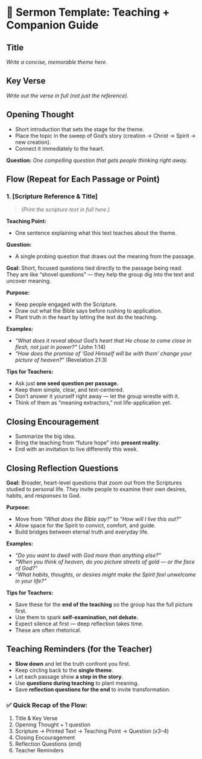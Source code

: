 

# 📖 **Sermon Template: Teaching + Companion Guide**


## **Title**

*Write a concise, memorable theme here.*



## **Key Verse**

*Write out the verse in full (not just the reference).*



## **Opening Thought**

* Short introduction that sets the stage for the theme.
* Place the topic in the sweep of God’s story (creation → Christ → Spirit → new creation).
* Connect it immediately to the heart.

**Question:** *One compelling question that gets people thinking right away.*



## **Flow (Repeat for Each Passage or Point)**

### **1. \[Scripture Reference & Title]**

> *(Print the scripture text in full here.)*

**Teaching Point:**

* One sentence explaining what this text teaches about the theme.

**Question:**

* A single probing question that draws out the meaning from the passage.

**Goal:**
Short, focused questions tied directly to the passage being read. They are like “shovel questions” — they help the group dig into the text and uncover meaning.

**Purpose:**

* Keep people engaged with the Scripture.
* Draw out what the Bible says before rushing to application.
* Plant truth in the heart by letting the text do the teaching.

**Examples:**

* *“What does it reveal about God’s heart that He chose to come close in flesh, not just in power?”* (John 1:14)
* *“How does the promise of ‘God Himself will be with them’ change your picture of heaven?”* (Revelation 21:3)

**Tips for Teachers:**

* Ask just **one seed question per passage.**
* Keep them simple, clear, and text-centered.
* Don’t answer it yourself right away — let the group wrestle with it.
* Think of them as “meaning extractors,” not life-application yet.


## **Closing Encouragement**

* Summarize the big idea.
* Bring the teaching from “future hope” into **present reality**.
* End with an invitation to live differently this week.


## **Closing Reflection Questions**

**Goal:**
Broader, heart-level questions that zoom out from the Scriptures studied to personal life. They invite people to examine their own desires, habits, and responses to God.

**Purpose:**

* Move from *“What does the Bible say?”* to *“How will I live this out?”*
* Allow space for the Spirit to convict, comfort, and guide.
* Build bridges between eternal truth and everyday life.

**Examples:**

* *“Do you want to dwell with God more than anything else?”*
* *“When you think of heaven, do you picture streets of gold — or the face of God?”*
* *“What habits, thoughts, or desires might make the Spirit feel unwelcome in your life?”*

**Tips for Teachers:**

* Save these for the **end of the teaching** so the group has the full picture first.
* Use them to spark **self-examination, not debate.**
* Expect silence at first — deep reflection takes time.
* These are often rhetorical.


## **Teaching Reminders (for the Teacher)**

* **Slow down** and let the truth confront you first.
* Keep circling back to the **single theme**.
* Let each passage show **a step in the story**.
* Use **questions during teaching** to plant meaning.
* Save **reflection questions for the end** to invite transformation.



### ✅ Quick Recap of the Flow:

1. Title & Key Verse
2. Opening Thought + 1 question
3. Scripture → Printed Text → Teaching Point → Question (x3–4)
4. Closing Encouragement
5. Reflection Questions (end)
6. Teacher Reminders